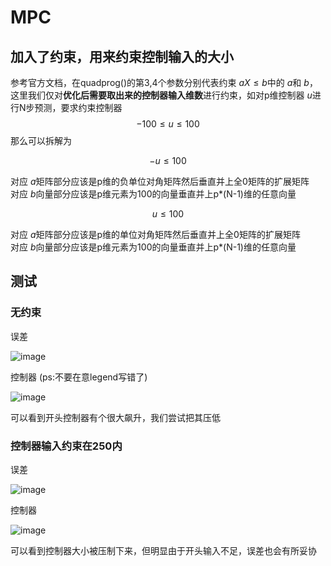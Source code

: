 # MPC

## 加入了约束，用来约束控制输入的大小
参考官方文档，在quadprog()的第3,4个参数分别代表约束 $aX≤b$中的 $a$和 $b$，这里我们仅对**优化后需要取出来的控制器输入维数**进行约束，如对p维控制器 $u$进行N步预测，要求约束控制器
$$-100\leq u \leq 100 $$
那么可以拆解为  

$$ -u \leq 100 $$  

对应 $a$矩阵部分应该是p维的负单位对角矩阵然后垂直并上全0矩阵的扩展矩阵  
对应 $b$向量部分应该是p维元素为100的向量垂直并上p*(N-1)维的任意向量  

$$  u \leq 100 $$   

对应 $a$矩阵部分应该是p维的单位对角矩阵然后垂直并上全0矩阵的扩展矩阵  
对应 $b$向量部分应该是p维元素为100的向量垂直并上p*(N-1)维的任意向量  


## 测试

### 无约束
误差  

![image](https://github.com/Tor1yung/MPC/assets/127203005/007f10fe-807f-48b5-9f61-54be082d91a4)  

控制器  (ps:不要在意legend写错了)

![image](https://github.com/Tor1yung/MPC/assets/127203005/45a87530-badb-417c-a4f2-4b9c0b5560ce)  

可以看到开头控制器有个很大飙升，我们尝试把其压低  

### 控制器输入约束在250内  
误差  

![image](https://github.com/Tor1yung/MPC/assets/127203005/4b101ad9-fba7-4041-a301-be6dbb4faa80)  

控制器  

![image](https://github.com/Tor1yung/MPC/assets/127203005/e9c41988-5e12-4e09-9dc2-7a6babae02d4)  

可以看到控制器大小被压制下来，但明显由于开头输入不足，误差也会有所妥协
